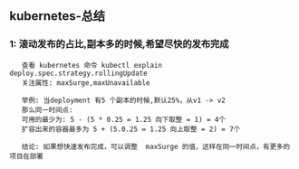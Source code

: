 ## kubernetes-总结

### 1: 滚动发布的占比,副本多的时候,希望尽快的发布完成
```
   查看 kubernetes 命令 kubectl explain deploy.spec.strategy.rollingUpdate
   关注属性: maxSurge,maxUnavailable
   
   举例: 当deployment 有5 个副本的时候,默认25%，从v1 -> v2
   那么同一时间点: 
   可用的最少为: 5 - (5 * 0.25 = 1.25 向下取整 = 1) = 4个
   扩容出来的容器最多为 5 + (5.0.25 = 1.25 向上取整 = 2) = 7个
   
   结论: 如果想快速发布完成，可以调整  maxSurge 的值，这样在同一时间点，有更多的项目在部署
   
```